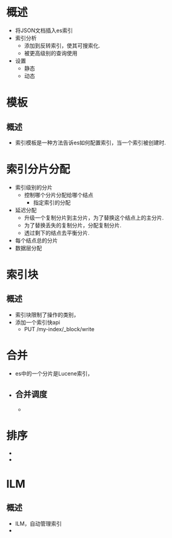 # 概述
- 将JSON文档插入es索引
- 索引分析
	- 添加到反转索引，使其可搜索化.
	- 被更高级别的查询使用
- 设置
	- 静态
	- 动态

# 模板
## 概述
- 索引模板是一种方法告诉es如何配置索引，当一个索引被创建时.

# 索引分片分配
- 索引级别的分片
	- 控制哪个分片分配给哪个结点
		- 指定索引的分配
- 延迟分配
	- 升级一个复制分片到主分片，为了替换这个结点上的主分片.
	- 为了替换丢失的复制分片，分配复制分片.
	- 透过剩下的结点去平衡分片.
- 每个结点总的分片
- 数据层分配

# 索引块
## 概述
- 索引块限制了操作的类别，
- 添加一个索引快api
	- PUT /my-index/\_block/write

# 合并
- es中的一个分片是Lucene索引，
- 合并调度
	- 
	- 

# 排序
- 
- 

# ILM
## 概述
- ILM，自动管理索引
- 